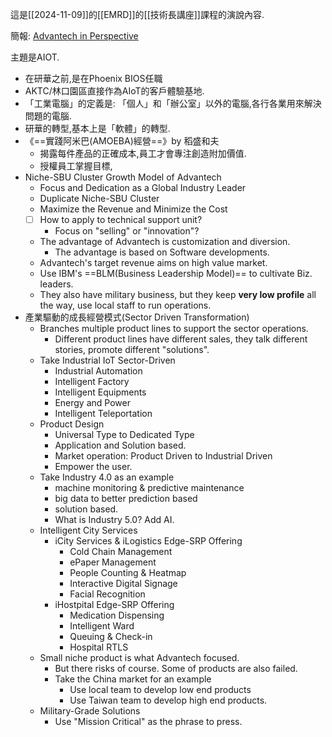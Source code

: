 這是[[2024-11-09]]的[[EMRD]]的[[技術長講座]]課程的演說內容.

簡報: [Advantech in Perspective](https://docs.google.com/presentation/d/1y3j7-a31X-B22oRElvEoQVTIyxxRZrjPPy1TqX6uwmg/edit?usp=sharing)

主題是AIOT.

- 在研華之前,是在Phoenix BIOS任職
- AKTC/林口園區直接作為AIoT的客戶體驗基地.
- 「工業電腦」的定義是: 「個人」和「辦公室」以外的電腦,各行各業用來解決問題的電腦.
- 研華的轉型,基本上是「軟體」的轉型.
- 《==實踐阿米巴(AMOEBA)經營==》by 稻盛和夫
	- 揭露每件產品的正確成本,員工才會專注創造附加價值.
	- 授權員工掌握目標,
- Niche-SBU Cluster Growth Model of Advantech
	- Focus and Dedication as a Global Industry Leader
	- Duplicate Niche-SBU Cluster
	- Maximize the Revenue and Minimize the Cost
	- [ ] How to apply to technical support unit?
		- Focus on "selling" or "innovation"?
	- The advantage of Advantech is customization and diversion.
		- The advantage is based on Software developments.
	- Advantech's target revenue aims on high value market.
	- Use IBM's ==BLM(Business Leadership Model)== to cultivate Biz. leaders.
	- They also have military business, but they keep **very low profile** all the way, use local staff to run operations.
- 產業驅動的成長經營模式(Sector Driven Transformation)
	- Branches multiple product lines to support the sector operations.
		- Different product lines have different sales, they talk different stories, promote different "solutions".
	- Take Industrial IoT Sector-Driven
		- Industrial Automation
		- Intelligent Factory
		- Intelligent Equipments
		- Energy and Power
		- Intelligent Teleportation
	- Product Design
		- Universal Type to Dedicated Type
		- Application and Solution based.
		- Market operation: Product Driven to Industrial Driven
		- Empower the user.
	- Take Industry 4.0 as an example
		- machine monitoring & predictive maintenance
		- big data to better prediction based
		- solution based.
		- What is Industry 5.0? Add AI.
	- Intelligent City Services
		- iCity Services & iLogistics Edge-SRP Offering
			- Cold Chain Management
			- ePaper Management
			- People Counting & Heatmap
			- Interactive Digital Signage
			- Facial Recognition
		- iHostpital Edge-SRP Offering
			- Medication Dispensing
			- Intelligent Ward
			- Queuing & Check-in
			- Hospital RTLS
	- Small niche product is what Advantech focused.
		- But there risks of course. Some of products are also failed.
		- Take the China market for an example
			- Use local team to develop low end products
			- Use Taiwan team to develop high end products.
	- Military-Grade Solutions
		- Use "Mission Critical" as the phrase to press.
